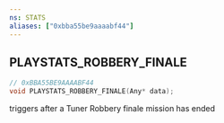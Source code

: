 ```yaml
---
ns: STATS
aliases: ["0xbba55be9aaaabf44"]
---
```

## PLAYSTATS_ROBBERY_FINALE

```c
// 0xBBA55BE9AAAABF44
void PLAYSTATS_ROBBERY_FINALE(Any* data);
```

triggers after a Tuner Robbery finale mission has ended

